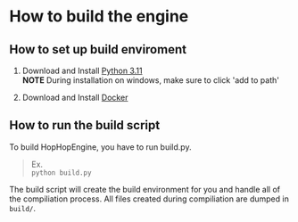 # How to build the engine

## How to set up build enviroment
1. Download and Install [Python 3.11](https://www.python.org/downloads/release/python-3115/)\
**NOTE** During installation on windows, make sure to click 'add to path'

2. Download and Install [Docker](https://www.docker.com/products/docker-desktop/)

## How to run the build script
To build HopHopEngine, you have to run build.py.

> Ex.\
> `python build.py`

The build script will create the build environment for you and handle all of the compiliation process. All files created during compiliation are dumped in `build/`.
